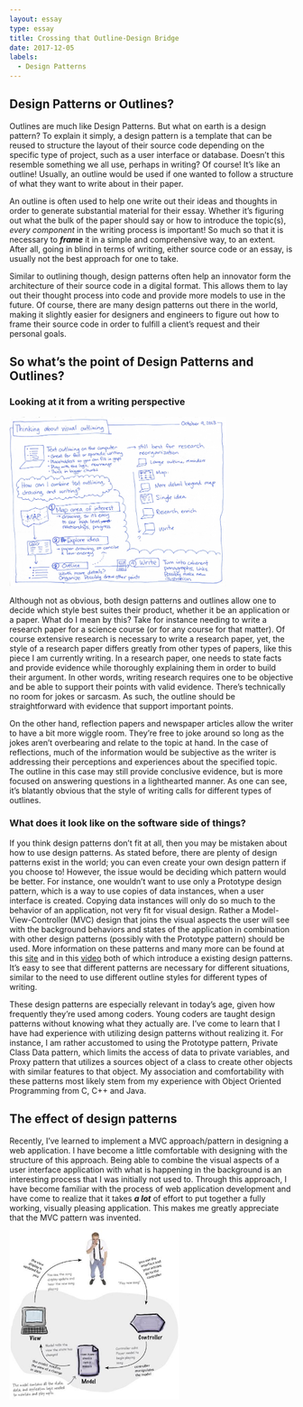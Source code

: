 ```yaml
---
layout: essay
type: essay
title: Crossing that Outline-Design Bridge
date: 2017-12-05
labels:
  - Design Patterns
---
```


## Design Patterns or Outlines?

Outlines are much like Design Patterns. But what on earth is a design pattern? To explain it simply, a design pattern is a template that can be reused to structure the layout of their source code depending on the specific type of project, such as a user interface or database. Doesn’t this resemble something we all use, perhaps in writing? Of course! It’s like an outline! Usually, an outline would be used if one wanted to follow a structure of what they want to write about in their paper. 

An outline is often used to help one write out their ideas and thoughts in order to generate substantial material for their essay. Whether it’s figuring out what the bulk of the paper should say or how to introduce the topic(s), *every component* in the writing process is important! So much so that it is necessary to **_frame_** it in a simple and comprehensive way, to an extent. After all, going in blind in terms of writing, either source code or an essay, is usually not the best approach for one to take.

Similar to outlining though, design patterns often help an innovator form the architecture of their source code in a digital format. This allows them to lay out their thought process into code and provide more models to use in the future. Of course, there are many design patterns out there in the world, making it slightly easier for designers and engineers to figure out how to frame their source code in order to fulfill a client’s request and their personal goals. 

## So what’s the point of Design Patterns and Outlines?

### Looking at it from a writing perspective 

<img class="ui left floated image" height="300" src="../images/outlineprocess.jpg">

Although not as obvious, both design patterns and outlines allow one to decide which style best suites their product, whether it be an application or a paper. What do I mean by this? Take for instance needing to write a research paper for a science course (or for any course for that matter). Of course extensive research is necessary to write a research paper, yet, the style of a research paper differs greatly from other types of papers, like this piece I am currently writing. In a research paper, one needs to state facts and provide evidence while thoroughly explaining them in order to build their argument. In other words, writing research requires one to be objective and be able to support their points with valid evidence. There’s technically no room for jokes or sarcasm. As such, the outline should be straightforward with evidence that support important points. 

On the other hand, reflection papers and newspaper articles  allow the writer to have a bit more wiggle room. They’re free to joke around so long as the jokes aren’t overbearing and relate to the topic at hand. In the case of reflections, much of the information would be subjective as the writer is addressing their perceptions and experiences about the specified topic. The outline in this case may still provide conclusive evidence, but is more focused on answering questions in a lighthearted manner. As one can see, it’s blatantly obvious that the style of writing calls for different types of outlines.     

### What does it look like on the software side of things?

If you think design patterns don’t fit at all, then you may be mistaken about how to use design patterns. As stated before, there are plenty of design patterns exist in the world; you can even create your own design pattern if you choose to! However, the issue would be deciding which pattern would be better. For instance, one wouldn’t want to use only a Prototype design pattern, which is a way to use copies of data instances, when a user interface is created. Copying data instances will only do so much to the behavior of an application, not very fit for visual design. Rather a Model-View-Controller (MVC) design that joins the visual aspects the user will see with the background behaviors and states of the application in combination with other design patterns (possibly with the Prototype pattern) should be used. More information on these patterns and many more can be found at this [site](https://sourcemaking.com/design_patterns) and in this [video](https://www.youtube.com/watch?time_continue=982&v=Z2yjimK_MJU) both of which introduce a existing design patterns. It’s easy to see that different patterns are necessary for different situations, similar to the need to use different outline styles for different types of writing.  

These design patterns are especially relevant in today’s age, given how frequently they’re used among coders. Young coders are taught design patterns without knowing what they actually are. I’ve come to learn that I have had experience with utilizing design patterns without realizing it. For instance, I am rather accustomed to using the Prototype pattern, Private Class Data pattern, which limits the access of data to private variables, and Proxy pattern that utilizes a sources object of a class to create other objects with similar features to that object. My association and comfortability with these patterns most likely stem from my experience with Object Oriented Programming from C, C++ and Java. 

## The effect of design patterns 

Recently, I’ve learned to implement a MVC approach/pattern in designing a web application. I have become a little comfortable with designing with the structure of this approach. Being able to combine the visual aspects of a user interface application with what is happening in the background is an interesting process that I was initially not used to. Through this approach, I have become familiar with the process of web application development  and have come to realize that it takes **_a lot_** of effort to put together a fully working, visually pleasing application. This makes me greatly appreciate that the MVC pattern was invented.       

<img class="ui centered image" height="300" src="../images/mvc.jpg">
